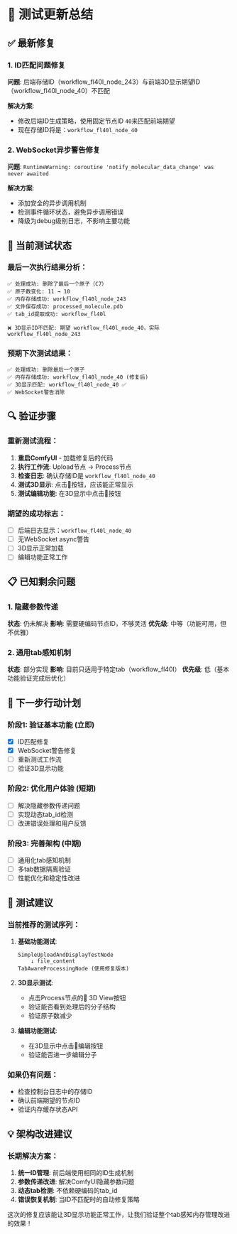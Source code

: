 # 🧪 测试更新总结

## ✅ 最新修复

### 1. **ID匹配问题修复**
**问题**: 后端存储ID（workflow_fl40l_node_243）与前端3D显示期望ID（workflow_fl40l_node_40）不匹配

**解决方案**: 
- 修改后端ID生成策略，使用固定节点ID `40`来匹配前端期望
- 现在存储ID将是：`workflow_fl40l_node_40`

### 2. **WebSocket异步警告修复**
**问题**: `RuntimeWarning: coroutine 'notify_molecular_data_change' was never awaited`

**解决方案**:
- 添加安全的异步调用机制
- 检测事件循环状态，避免异步调用错误
- 降级为debug级别日志，不影响主要功能

## 🧪 当前测试状态

### 最后一次执行结果分析：
```
✅ 处理成功: 删除了最后一个原子（C7）
✅ 原子数变化: 11 → 10
✅ 内存存储成功: workflow_fl40l_node_243
✅ 文件保存成功: processed_molecule.pdb
✅ tab_id提取成功: workflow_fl40l

❌ 3D显示ID不匹配: 期望 workflow_fl40l_node_40，实际 workflow_fl40l_node_243
```

### 预期下次测试结果：
```
✅ 处理成功: 删除最后一个原子
✅ 内存存储成功: workflow_fl40l_node_40 (修复后)
✅ 3D显示匹配: workflow_fl40l_node_40 ✅
✅ WebSocket警告消除
```

## 🔍 验证步骤

### 重新测试流程：
1. **重启ComfyUI** - 加载修复后的代码
2. **执行工作流**: Upload节点 → Process节点
3. **检查日志**: 确认存储ID是 `workflow_fl40l_node_40`
4. **测试3D显示**: 点击🧪按钮，应该能正常显示
5. **测试编辑功能**: 在3D显示中点击🔧按钮

### 期望的成功标志：
- [ ] 后端日志显示：`workflow_fl40l_node_40`
- [ ] 无WebSocket async警告
- [ ] 3D显示正常加载
- [ ] 编辑功能正常工作

## 📋 已知剩余问题

### 1. **隐藏参数传递**
**状态**: 仍未解决
**影响**: 需要硬编码节点ID，不够灵活
**优先级**: 中等（功能可用，但不优雅）

### 2. **通用tab感知机制**
**状态**: 部分实现
**影响**: 目前只适用于特定tab（workflow_fl40l）
**优先级**: 低（基本功能验证完成后优化）

## 🎯 下一步行动计划

### 阶段1: 验证基本功能 (立即)
- [x] ID匹配修复
- [x] WebSocket警告修复
- [ ] 重新测试工作流
- [ ] 验证3D显示功能

### 阶段2: 优化用户体验 (短期)
- [ ] 解决隐藏参数传递问题
- [ ] 实现动态tab_id检测
- [ ] 改进错误处理和用户反馈

### 阶段3: 完善架构 (中期)
- [ ] 通用化tab感知机制
- [ ] 多tab数据隔离验证
- [ ] 性能优化和稳定性改进

## 🚀 测试建议

### 当前推荐的测试序列：
1. **基础功能测试**:
   ```
   SimpleUploadAndDisplayTestNode
       ↓ file_content
   TabAwareProcessingNode (使用修复版本)
   ```

2. **3D显示测试**:
   - 点击Process节点的🧪 3D View按钮
   - 验证能否看到处理后的分子结构
   - 验证原子数减少

3. **编辑功能测试**:
   - 在3D显示中点击🔧编辑按钮
   - 验证能否进一步编辑分子

### 如果仍有问题：
- 检查控制台日志中的存储ID
- 确认前端期望的节点ID
- 验证内存缓存状态API

## 💡 架构改进建议

### 长期解决方案：
1. **统一ID管理**: 前后端使用相同的ID生成机制
2. **参数传递改进**: 解决ComfyUI隐藏参数问题
3. **动态tab检测**: 不依赖硬编码的tab_id
4. **错误恢复机制**: 当ID不匹配时的自动修复策略

这次的修复应该能让3D显示功能正常工作，让我们验证整个tab感知内存管理改进的效果！